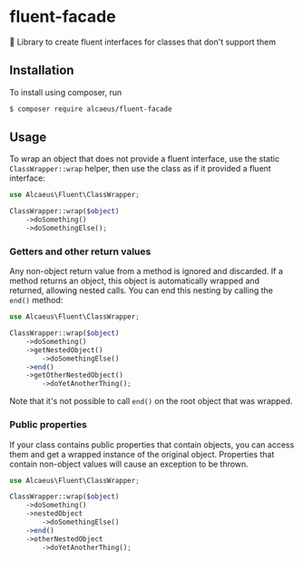 # fluent-facade
🏡 Library to create fluent interfaces for classes that don't support them

## Installation

To install using composer, run

```bash
$ composer require alcaeus/fluent-facade
```

## Usage

To wrap an object that does not provide a fluent interface, use the static 
`ClassWrapper::wrap` helper, then use the class as if it provided a fluent
interface:

```php
use Alcaeus\Fluent\ClassWrapper;

ClassWrapper::wrap($object)
    ->doSomething()
    ->doSomethingElse();
```

### Getters and other return values

Any non-object return value from a method is ignored and discarded. If a method
returns an object, this object is automatically wrapped and returned, allowing
nested calls. You can end this nesting by calling the `end()` method:

```php
use Alcaeus\Fluent\ClassWrapper;

ClassWrapper::wrap($object)
    ->doSomething()
    ->getNestedObject()
        ->doSomethingElse()
    ->end()
    ->getOtherNestedObject()
        ->doYetAnotherThing();
```

Note that it's not possible to call `end()` on the root object that was wrapped.

### Public properties

If your class contains public properties that contain objects, you can access
them and get a wrapped instance of the original object. Properties that contain
non-object values will cause an exception to be thrown.

```php
use Alcaeus\Fluent\ClassWrapper;

ClassWrapper::wrap($object)
    ->doSomething()
    ->nestedObject
        ->doSomethingElse()
    ->end()
    ->otherNestedObject
        ->doYetAnotherThing();
```
